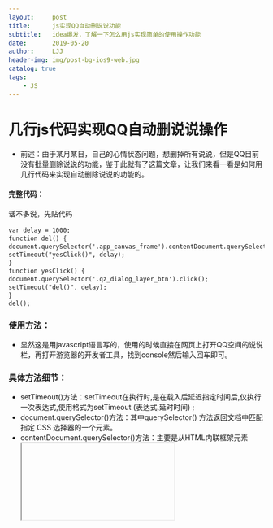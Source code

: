 ```yaml
---
layout:     post
title:      js实现QQ自动删说说功能
subtitle:   idea爆发，了解一下怎么用js实现简单的使用操作功能
date:       2019-05-20
author:     LJJ
header-img: img/post-bg-ios9-web.jpg
catalog: true
tags:
    - JS
---
```



# 几行js代码实现QQ自动删说说操作
- 前述：由于某月某日，自己的心情状态问题，想删掉所有说说，但是QQ目前没有批量删除说说的功能，鉴于此就有了这篇文章，让我们来看一看是如何用几行代码来实现自动删除说说的功能的。

#### 完整代码：
话不多说，先贴代码

    var delay = 1000; 
    function del() { 
    document.querySelector('.app_canvas_frame').contentDocument.querySelector('.del_btn').click(); 
    setTimeout("yesClick()", delay); 
    } 
    function yesClick() { 
    document.querySelector('.qz_dialog_layer_btn').click(); 
    setTimeout("del()", delay); 
    } 
    del();

### 使用方法：
- 显然这是用javascript语言写的，使用的时候直接在网页上打开QQ空间的说说栏，再打开游览器的开发者工具，找到console然后输入回车即可。

### 具体方法细节：
- setTimeout()方法：setTimeout在执行时,是在载入后延迟指定时间后,仅执行一次表达式,使用格式为setTimeout (表达式,延时时间) ;
- document.querySelector()方法：其中querySelector() 方法返回文档中匹配指定 CSS 选择器的一个元素。
- contentDocument.querySelector()方法：主要是从HTML内联框架元素 <iframe>中返回得到指定的CSS选择器中的元素。
- click()方法：点击一次鼠标，包括按下与松开。
- del()与yesClick()方法相互嵌套即可实现自动删除的循环，直至删完停止报错。

### 中间参数：
- '.app_canvas_frame'：内嵌说说所在body部的iframe元素名
![.](/img/post-qz-01.png)  
![.](/img/post-qz-02.png)
- '.del_btn'：单条说说下更多中的"删除"元素名
![.](/img/post-qz-03.png)
- '.qz_dialog_layer_btn'：确认删除说说中"是"元素名
![.](/img/post-qz-04.png)

### Tips(附加一点):
- 谷歌开发者工具Ctrl+F: 在Elements栏目下按下快捷键即可很快查找到元素位置。
